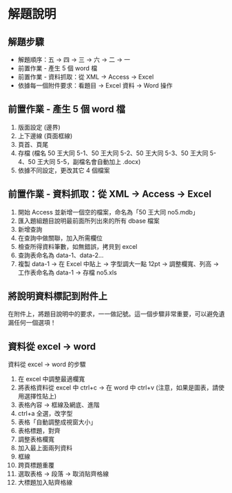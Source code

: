 # 解題說明

## 解題步驟

- 解題順序：五 → 四 → 三 → 六 → 二 → 一
- 前置作業 - 產生 5 個 word 檔
- 前置作業 - 資料抓取：從 XML → Access → Excel
- 依據每一個附件要求：看題目 → Excel 資料 → Word 操作

## 前置作業 - 產生 5 個 word 檔

1. 版面設定 (邊界)
1. 上下邊線 (頁面框線)
1. 頁首、頁尾
1. 存檔 (檔名 50 王大同 5-1、50 王大同 5-2、50 王大同 5-3、50 王大同 5-4、50 王大同 5-5，副檔名會自動加上 .docx)
1. 依據不同設定，更改其它 4 個檔案

## 前置作業 - 資料抓取：從 XML → Access → Excel

1. 開始 Access 並新增一個空的檔案，命名為「50 王大同 no5.mdb」
1. 匯入題組題目說明最前面所列出來的所有 dbase 檔案
1. 新增查詢
1. 在查詢中做關聯，加入所需欄位
1. 檢查所得資料筆數，如無錯誤，拷貝到 excel
1. 查詢表命名為 data-1、data-2...
1. 複製 data-1 → 在 Excel 中貼上 → 字型調大一點 12pt → 調整欄寬、列高 → 工作表命名為 data-1 → 存檔 no5.xls

## 將說明資料標記到附件上

在附件上，將題目說明中的要求，一一做記號。這一個步驟非常重要，可以避免遺漏任何一個選項！

## 資料從 excel → word

資料從 excel → word 的步驟

1. 在 excel 中調整最適欄寬
1. 將表格資料從 excel 中 ctrl+c → 在 word 中 ctrl+v (注意，如果是圖表，請使用選擇性貼上)
1. 表格內容 → 框線及網底、進階
1. ctrl+a 全選，改字型
1. 表格「自動調整成視窗大小」
1. 表格標題，對齊
1. 調整表格欄寬
1. 加入最上面兩列資料
1. 框線
1. 跨頁標題重覆
1. 選取表格 → 段落 → 取消貼齊格線
1. 大標題加入貼齊格線
